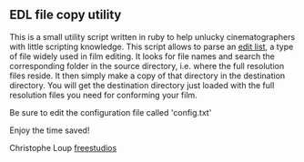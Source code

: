EDL file copy utility
---------------------


This is a small utility script written in ruby to help unlucky cinematographers with little scripting knowledge. This script allows to parse an [edit list](http://en.wikipedia.org/wiki/Edit_decision_list), a type of file widely used in film editing. It looks for file names and search the corresponding folder in the source directory, i.e. where the full resolution files reside. It then simply make a copy of that directory in the destination directory. You will get the destination directory just loaded with the full resolution files you need for conforming your film.

Be sure to edit the configuration file called 'config.txt'

Enjoy the time saved!

Christophe Loup
[freestudios](http://www.freestudios.ch)
